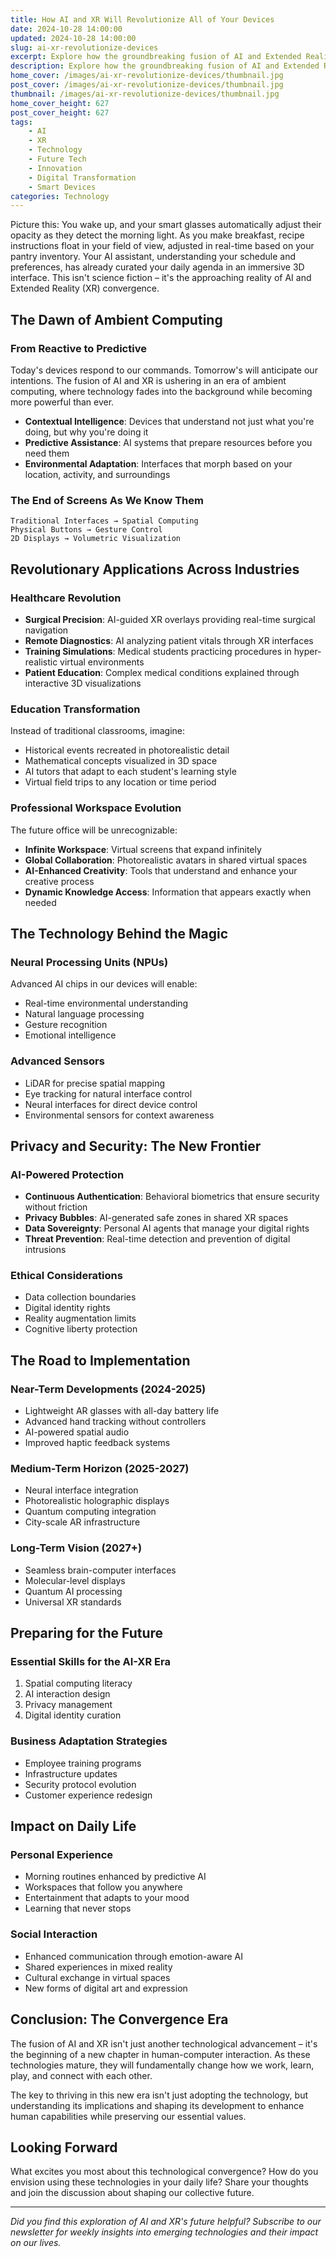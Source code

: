 ```yaml
---
title: How AI and XR Will Revolutionize All of Your Devices
date: 2024-10-28 14:00:00
updated: 2024-10-28 14:00:00
slug: ai-xr-revolutionize-devices
excerpt: Explore how the groundbreaking fusion of AI and Extended Reality is set to transform our everyday devices into intelligent, immersive companions that anticipate our needs and seamlessly blend digital experiences with our physical world.
description: Explore how the groundbreaking fusion of AI and Extended Reality is set to transform our everyday devices into intelligent, immersive companions that anticipate our needs and seamlessly blend digital experiences with our physical world.
home_cover: /images/ai-xr-revolutionize-devices/thumbnail.jpg
post_cover: /images/ai-xr-revolutionize-devices/thumbnail.jpg
thumbnail: /images/ai-xr-revolutionize-devices/thumbnail.jpg
home_cover_height: 627
post_cover_height: 627
tags: 
    - AI 
    - XR
    - Technology
    - Future Tech
    - Innovation
    - Digital Transformation
    - Smart Devices
categories: Technology
---
```


Picture this: You wake up, and your smart glasses automatically adjust their opacity as they detect the morning light. As you make breakfast, recipe instructions float in your field of view, adjusted in real-time based on your pantry inventory. Your AI assistant, understanding your schedule and preferences, has already curated your daily agenda in an immersive 3D interface. This isn't science fiction – it's the approaching reality of AI and Extended Reality (XR) convergence.

## The Dawn of Ambient Computing

### From Reactive to Predictive
Today's devices respond to our commands. Tomorrow's will anticipate our intentions. The fusion of AI and XR is ushering in an era of ambient computing, where technology fades into the background while becoming more powerful than ever.

- **Contextual Intelligence**: Devices that understand not just what you're doing, but why you're doing it
- **Predictive Assistance**: AI systems that prepare resources before you need them
- **Environmental Adaptation**: Interfaces that morph based on your location, activity, and surroundings

### The End of Screens As We Know Them
```
Traditional Interfaces → Spatial Computing
Physical Buttons → Gesture Control
2D Displays → Volumetric Visualization
```

## Revolutionary Applications Across Industries

### Healthcare Revolution
- **Surgical Precision**: AI-guided XR overlays providing real-time surgical navigation
- **Remote Diagnostics**: AI analyzing patient vitals through XR interfaces
- **Training Simulations**: Medical students practicing procedures in hyper-realistic virtual environments
- **Patient Education**: Complex medical conditions explained through interactive 3D visualizations

### Education Transformation
Instead of traditional classrooms, imagine:
- Historical events recreated in photorealistic detail
- Mathematical concepts visualized in 3D space
- AI tutors that adapt to each student's learning style
- Virtual field trips to any location or time period

### Professional Workspace Evolution
The future office will be unrecognizable:
- **Infinite Workspace**: Virtual screens that expand infinitely
- **Global Collaboration**: Photorealistic avatars in shared virtual spaces
- **AI-Enhanced Creativity**: Tools that understand and enhance your creative process
- **Dynamic Knowledge Access**: Information that appears exactly when needed

## The Technology Behind the Magic

### Neural Processing Units (NPUs)
Advanced AI chips in our devices will enable:
- Real-time environmental understanding
- Natural language processing
- Gesture recognition
- Emotional intelligence

### Advanced Sensors
- LiDAR for precise spatial mapping
- Eye tracking for natural interface control
- Neural interfaces for direct device control
- Environmental sensors for context awareness

## Privacy and Security: The New Frontier

### AI-Powered Protection
- **Continuous Authentication**: Behavioral biometrics that ensure security without friction
- **Privacy Bubbles**: AI-generated safe zones in shared XR spaces
- **Data Sovereignty**: Personal AI agents that manage your digital rights
- **Threat Prevention**: Real-time detection and prevention of digital intrusions

### Ethical Considerations
- Data collection boundaries
- Digital identity rights
- Reality augmentation limits
- Cognitive liberty protection

## The Road to Implementation

### Near-Term Developments (2024-2025)
- Lightweight AR glasses with all-day battery life
- Advanced hand tracking without controllers
- AI-powered spatial audio
- Improved haptic feedback systems

### Medium-Term Horizon (2025-2027)
- Neural interface integration
- Photorealistic holographic displays
- Quantum computing integration
- City-scale AR infrastructure

### Long-Term Vision (2027+)
- Seamless brain-computer interfaces
- Molecular-level displays
- Quantum AI processing
- Universal XR standards

## Preparing for the Future

### Essential Skills for the AI-XR Era
1. Spatial computing literacy
2. AI interaction design
3. Privacy management
4. Digital identity curation

### Business Adaptation Strategies
- Employee training programs
- Infrastructure updates
- Security protocol evolution
- Customer experience redesign

## Impact on Daily Life

### Personal Experience
- Morning routines enhanced by predictive AI
- Workspaces that follow you anywhere
- Entertainment that adapts to your mood
- Learning that never stops

### Social Interaction
- Enhanced communication through emotion-aware AI
- Shared experiences in mixed reality
- Cultural exchange in virtual spaces
- New forms of digital art and expression

## Conclusion: The Convergence Era

The fusion of AI and XR isn't just another technological advancement – it's the beginning of a new chapter in human-computer interaction. As these technologies mature, they will fundamentally change how we work, learn, play, and connect with each other.

The key to thriving in this new era isn't just adopting the technology, but understanding its implications and shaping its development to enhance human capabilities while preserving our essential values.

## Looking Forward

What excites you most about this technological convergence? How do you envision using these technologies in your daily life? Share your thoughts and join the discussion about shaping our collective future.

---

*Did you find this exploration of AI and XR's future helpful? Subscribe to our newsletter for weekly insights into emerging technologies and their impact on our lives.*